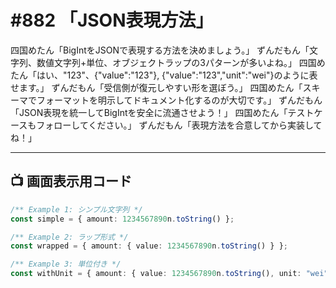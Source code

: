 # #882 「JSON表現方法」

四国めたん「BigIntをJSONで表現する方法を決めましょう。」
ずんだもん「文字列、数値文字列+単位、オブジェクトラップの3パターンが多いよね。」
四国めたん「はい、"123"、{"value":"123"}, {"value":"123","unit":"wei"}のように表せます。」
ずんだもん「受信側が復元しやすい形を選ぼう。」
四国めたん「スキーマでフォーマットを明示してドキュメント化するのが大切です。」
ずんだもん「JSON表現を統一してBigIntを安全に流通させよう！」
四国めたん「テストケースもフォローしてください。」
ずんだもん「表現方法を合意してから実装してね！」

---

## 📺 画面表示用コード

```typescript
/** Example 1: シンプル文字列 */
const simple = { amount: 1234567890n.toString() };

/** Example 2: ラップ形式 */
const wrapped = { amount: { value: 1234567890n.toString() } };

/** Example 3: 単位付き */
const withUnit = { amount: { value: 1234567890n.toString(), unit: "wei" } };
```
